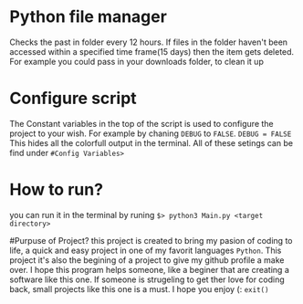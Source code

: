 # Python file manager

Checks the past in folder every 12 hours. If files in the folder haven't been accessed within a specified time frame(15 days) then the item gets deleted. For example you could pass in your downloads folder, to clean it up 

# Configure script
The Constant variables in the top of the script is used to configure the project to your wish.
For example by chaning `DEBUG` to `FALSE`. 
`DEBUG = FALSE`
This hides all the colorfull output in the terminal.
All of these setings can be find under `#Config Variables>`

# How to run?
you can run it in the terminal by runing
`$> python3 Main.py <target directory>`

#Purpuse of Project?
this project is created to bring my pasion of coding to life, a quick and easy project in one of my favorit languages `Python`. This project it's also the begining of a project to give my github profile a make over.
I hope this program helps someone, like a beginer that are creating a software like this one. If someone is strugeling to get ther love for coding back, small projects like this one is a must.
I hope you enjoy (:
`exit()`
